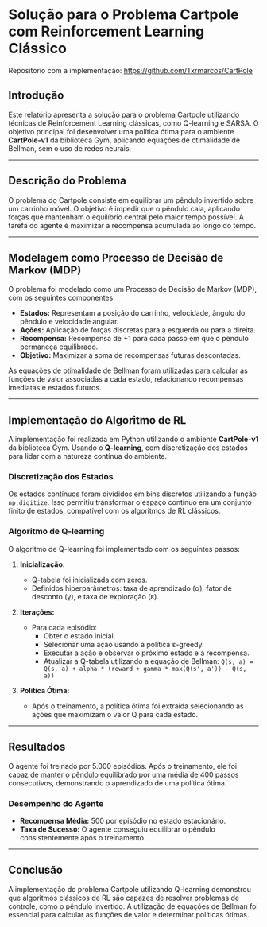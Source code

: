 # Solução para o Problema Cartpole com Reinforcement Learning Clássico

Repositorio com a implementação: https://github.com/Txrmarcos/CartPole

## Introdução

Este relatório apresenta a solução para o problema Cartpole utilizando técnicas de Reinforcement Learning clássicas, como Q-learning e SARSA. O objetivo principal foi desenvolver uma política ótima para o ambiente **CartPole-v1** da biblioteca Gym, aplicando equações de otimalidade de Bellman, sem o uso de redes neurais.

---

## Descrição do Problema

O problema do Cartpole consiste em equilibrar um pêndulo invertido sobre um carrinho móvel. O objetivo é impedir que o pêndulo caia, aplicando forças que mantenham o equilíbrio central pelo maior tempo possível. A tarefa do agente é maximizar a recompensa acumulada ao longo do tempo.

---

## Modelagem como Processo de Decisão de Markov (MDP)

O problema foi modelado como um Processo de Decisão de Markov (MDP), com os seguintes componentes:

- **Estados:** Representam a posição do carrinho, velocidade, ângulo do pêndulo e velocidade angular.
- **Ações:** Aplicação de forças discretas para a esquerda ou para a direita.
- **Recompensa:** Recompensa de +1 para cada passo em que o pêndulo permaneça equilibrado.
- **Objetivo:** Maximizar a soma de recompensas futuras descontadas.

As equações de otimalidade de Bellman foram utilizadas para calcular as funções de valor associadas a cada estado, relacionando recompensas imediatas e estados futuros.

---

## Implementação do Algoritmo de RL

A implementação foi realizada em Python utilizando o ambiente **CartPole-v1** da biblioteca Gym. Usando o **Q-learning**, com discretização dos estados para lidar com a natureza contínua do ambiente.

### Discretização dos Estados

Os estados contínuos foram divididos em bins discretos utilizando a função `np.digitize`. Isso permitiu transformar o espaço contínuo em um conjunto finito de estados, compatível com os algoritmos de RL clássicos.

### Algoritmo de Q-learning

O algoritmo de Q-learning foi implementado com os seguintes passos:

1. **Inicialização:**

   - Q-tabela foi inicializada com zeros.
   - Definidos hiperparâmetros: taxa de aprendizado (α), fator de desconto (γ), e taxa de exploração (ε).
2. **Iterações:**

   - Para cada episódio:
     - Obter o estado inicial.
     - Selecionar uma ação usando a política ε-greedy.
     - Executar a ação e observar o próximo estado e a recompensa.
     - Atualizar a Q-tabela utilizando a equação de Bellman:
       `Q(s, a) = Q(s, a) + alpha * (reward + gamma * max(Q(s', a')) - Q(s, a)) `
3. **Política Ótima:**

   - Após o treinamento, a política ótima foi extraída selecionando as ações que maximizam o valor Q para cada estado.

---

## Resultados

O agente foi treinado por 5.000 episódios. Após o treinamento, ele foi capaz de manter o pêndulo equilibrado por uma média de 400 passos consecutivos, demonstrando o aprendizado de uma política ótima.

### Desempenho do Agente

- **Recompensa Média:** 500 por episódio no estado estacionário.
- **Taxa de Sucesso:** O agente conseguiu equilibrar o pêndulo consistentemente após o treinamento.

---

## Conclusão

A implementação do problema Cartpole utilizando Q-learning demonstrou que algoritmos clássicos de RL são capazes de resolver problemas de controle, como o pêndulo invertido. A utilização de equações de Bellman foi essencial para calcular as funções de valor e determinar políticas ótimas.
